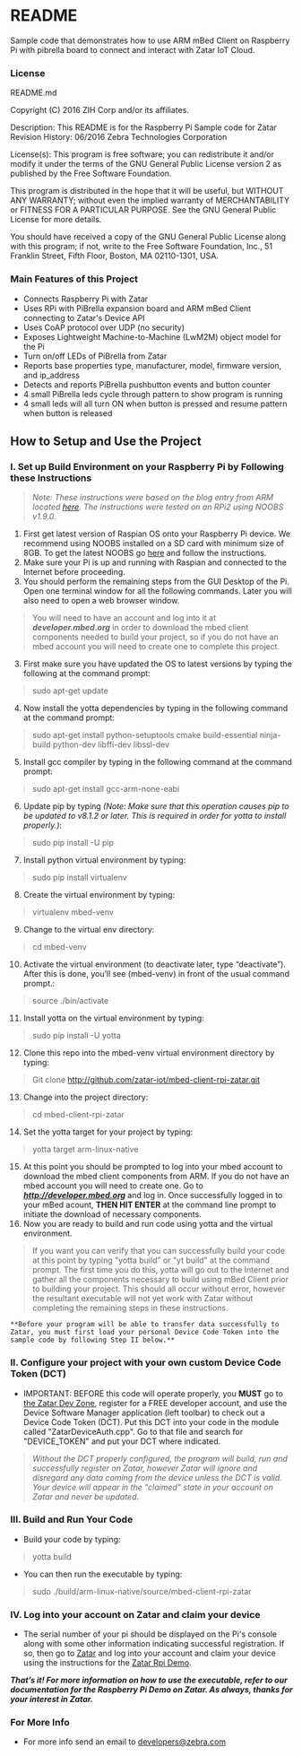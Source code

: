 # README

Sample code that demonstrates how to use ARM mBed Client on Raspberry Pi with pibrella board to connect and interact with Zatar IoT Cloud.

### License

README.md

Copyright (C) 2016 ZIH Corp and/or its affiliates.

 Description:
         This README is for the Raspberry Pi Sample code for Zatar
 Revision History:
         06/2016   Zebra Technologies Corporation

 License(s):
   This program is free software; you can redistribute it and/or modify
   it under the terms of the GNU General Public License version 2 as
   published by the Free Software Foundation.

   This program is distributed in the hope that it will be useful,
   but WITHOUT ANY WARRANTY; without even the implied warranty of
   MERCHANTABILITY or FITNESS FOR A PARTICULAR PURPOSE.  See the
   GNU General Public License for more details.

   You should have received a copy of the GNU General Public License
   along with this program; if not, write to the Free Software
   Foundation, Inc., 51 Franklin Street, Fifth Floor, Boston, MA
   02110-1301, USA.



### Main Features of this Project

* Connects Raspberry Pi with Zatar
* Uses RPi with PiBrella expansion board and ARM mBed Client connecting to Zatar's Device API
* Uses CoAP protocol over UDP (no security)
* Exposes Lightweight Machine-to-Machine (LwM2M) object model for the Pi
* Turn on/off LEDs of PiBrella from Zatar
* Reports base properties type, manufacturer, model, firmware version, and ip_address
* Detects and reports PiBrella pushbutton events and button counter
* 4 small PiBrella leds cycle through pattern to show program is running
* 4 small leds will all turn ON when button is pressed and resume pattern when button is released

## How to Setup and Use the Project

### I. Set up Build Environment on your Raspberry Pi by Following these Instructions
> _Note: These instructions were based on the blog entry from ARM located [here](http://blog.mbed.com/post/137562162237/mbed-client-communication-with-mbed-device). The instructions were tested on an RPi2 using NOOBS v1.9.0._

1. First get latest version of Raspian OS onto your Raspberry Pi device. We recommend using NOOBS installed on a SD card with minimum size of 8GB. To get the latest NOOBS go [here](https://www.raspberrypi.org/downloads/noobs/) and follow the instructions.
2. Make sure your Pi is up and running with Raspian and connected to the Internet before proceeding.
3. You should perform the remaining steps from the GUI Desktop of the Pi. Open one terminal window for all the following commands. Later you will also need to open a web browser window. 
>You will need to have an account and log into it at **_developer.mbed.org_** in order to download the mbed client components needed to build your project, so if you do not have an mbed account you will need to create one to complete this project.
3. First make sure you have updated the OS to latest versions by typing the following at the command prompt:
 > sudo apt-get update

4. Now install the yotta dependencies by typing in the following command at the command prompt:
 > sudo apt-get install python-setuptools  cmake build-essential ninja-build python-dev libffi-dev libssl-dev
5. Install gcc compiler by typing in the following command at the command prompt:
 > sudo apt-get install gcc-arm-none-eabi

6. Update pip by typing _(Note: Make sure that this operation causes pip to be updated to v8.1.2 or later. This is required in order for yotta to install properly.)_:
 > sudo pip install -U pip
7. Install python virtual environment by typing:
 > sudo pip install virtualenv

8. Create the virtual environment by typing:
 > virtualenv mbed-venv
9. Change to the virtual env directory:
 > cd mbed-venv

10. Activate the virtual environment (to deactivate later, type “deactivate”). After this is done, you’ll see (mbed-venv) in front of the usual command prompt.:
 > source ./bin/activate 

11. Install yotta on the virtual environment by typing:
 > sudo pip install -U yotta
12. Clone this repo into the mbed-venv virtual environment directory by typing:
 > Git clone http://github.com/zatar-iot/mbed-client-rpi-zatar.git

13. Change into the project directory:
 > cd mbed-client-rpi-zatar
14. Set the yotta target for your project by typing:
 > yotta target arm-linux-native

15. At this point you should be prompted to log into your mbed account to download the mbed client components from ARM. If you do not have an mbed account you will need to create one. Go to _**http://developer.mbed.org**_ and log in. Once successfully logged in to your mBed acount, **THEN HIT ENTER** at the command line prompt to initiate the download of necessary components.
16. Now you are ready to build and run code using yotta and the virtual environment. 
 > If you want you can verify that you can successfully build your code at this point by typing "yotta build" or "yt build" at the command prompt. The first time you do this, yotta will go out to the Internet and gather all the components necessary to build using mBed Client prior to building your project. This should all occur without error, however the resultant executable will not yet work with Zatar without completing the remaining steps in these instructions.

    **Before your program will be able to transfer data successfully to Zatar, you must first load your personal Device Code Token into the sample code by following Step II below.** 



### II. Configure your project with your own custom Device Code Token (DCT)

* IMPORTANT: BEFORE this code will operate properly, you **MUST** go to [the Zatar Dev Zone](https://developer.zatar.com), register for a FREE developer account, and use the Device Software Manager application (left toolbar) to check out a Device Code Token (DCT). Put this DCT into your code in the module called "ZatarDeviceAuth.cpp". Go to that file and search for "DEVICE_TOKEN" and put your DCT where indicated.

>_Without the DCT properly configured, the program will build, run and successfully register on Zatar, however Zatar will ignore and disregard any data coming from the device unless the DCT is valid. Your device will appear in the "claimed" state in your account on Zatar and never be updated_.

### III. Build and Run Your Code
* Build your code by typing:
 > yotta build

* You can then run the executable by typing:
 > sudo ./build/arm-linux-native/source/mbed-client-rpi-zatar

### IV. Log into your account on Zatar and claim your device
* The serial number of your pi should be displayed on the Pi's console along with some other information indicating successful registration. If so, then go to [Zatar](https://www.zatar.com/rdm-js) and log into your account and claim your device using the instructions for the [Zatar Rpi Demo](https://bitbucket.org/tberarducci/mbed-client-rpi-executables).

**_That’s it! For more information on how to use the executable, refer to our documentation for the Raspberry Pi Demo on Zatar. As always, thanks for your interest in Zatar._**


### For More Info ###

* For more info send an email to developers@zebra.com
